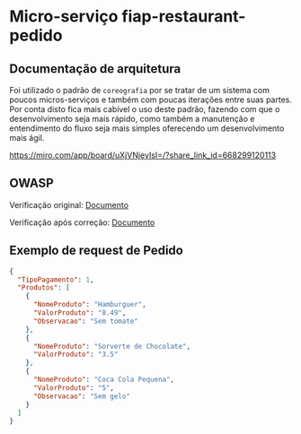 # Micro-serviço fiap-restaurant-pedido

## Documentação de arquitetura

Foi utilizado o padrão de `coreografia` por se tratar de um sistema com poucos micros-serviços e também com poucas iterações entre suas partes. Por conta disto fica mais cabível o uso deste padrão, fazendo com que o desenvolvimento seja mais rápido, como também a manutenção e entendimento do fluxo seja mais simples oferecendo um desenvolvimento mais ágil.

https://miro.com/app/board/uXjVNjeyIsI=/?share_link_id=668299120113

## OWASP

Verificação original: <a href="./assets/owasp-zap-antes/documento.html">Documento</a>

Verificação após correção: <a href="./assets/owasp-zap-depois/documento.html">Documento</a>

## Exemplo de request de Pedido

```json
{
  "TipoPagamento": 1,
  "Produtos": [
    {
      "NomeProduto": "Hamburguer",
      "ValorProduto": "8.49",
      "Observacao": "Sem tomate"
    },
    {
      "NomeProduto": "Sorverte de Chocolate",
      "ValorProduto": "3.5"
    },
    {
      "NomeProduto": "Coca Cola Pequena",
      "ValorProduto": "5",
      "Observacao": "Sem gelo"
    }
  ]
}
```
